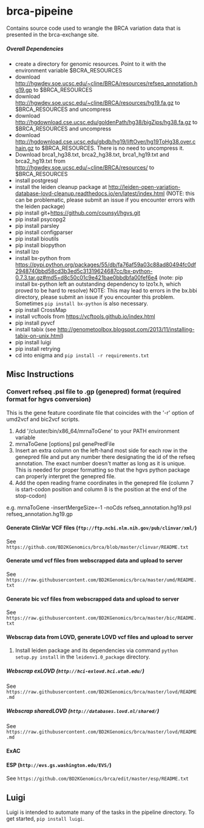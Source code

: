 # brca-pipeine

Contains source code used to wrangle the BRCA variation data that is presented in the brca-exchange site.
##### Overall Dependencies
 * create a directory for genomic resources.  Point to it with the environment variable $BCRA_RESOURCES
 * download http://hgwdev.soe.ucsc.edu/~cline/BRCA/resources/refseq_annotation.hg19.gp to $BRCA_RESOURCES
 * download http://hgwdev.soe.ucsc.edu/~cline/BRCA/resources/hg19.fa.gz to $BRCA_RESOURCES and uncompress
 * download http://hgdownload.cse.ucsc.edu/goldenPath/hg38/bigZips/hg38.fa.gz to $BRCA_RESOURCES and uncompress
 * download http://hgdownload.cse.ucsc.edu/gbdb/hg19/liftOver/hg19ToHg38.over.chain.gz to $BRCA_RESOURCES.  There is no need to uncompress it.
 * Download brca1_hg38.txt, brca2_hg38.txt, brca1_hg19.txt and brca2_hg19.txt from http://hgwdev.soe.ucsc.edu/~cline/BRCA/resources/ to $BRCA_RESOURCES
 * install postgresql
 * install the leiden cleanup package at http://leiden-open-variation-database-lovd-cleanup.readthedocs.io/en/latest/index.html (NOTE: this can be problematic, please submit an issue if you encounter errors with the leiden package)
 * pip install git+https://github.com/counsyl/hgvs.git
 * pip install psycopg2
 * pip install parsley
 * pip install configparser
 * pip install bioutils
 * pip install biopython
 * install lzo
 * install bx-python from https://pypi.python.org/packages/55/db/fa76af59a03c88ad80494fc0df2948740bbd58cd3b3ed5c31319624687cc/bx-python-0.7.3.tar.gz#md5=d8c50c01c9e421bae0bbdbfa00fef6e4 (note: pip install bx-python left an outstanding dependency to lzo1x.h, which proved to be hard to resolve) NOTE: This may lead to errors in the bx.bbi directory, please submit an issue if you encounter this problem. Sometimes `pip install bx-python` is also necessary.
 * pip install CrossMap
 * install vcftools from https://vcftools.github.io/index.html
 * pip install pyvcf
 * install tabix (see http://genometoolbox.blogspot.com/2013/11/installing-tabix-on-unix.html)
 * pip install luigi
 * pip install retrying
 * cd into enigma and `pip install -r requirements.txt`

## Misc Instructions
### Convert refseq .psl file to .gp (genepred) format (required format for hgvs conversion)
  This is the gene feature coordinate file that coincides with the '-r' option of umd2vcf and bic2vcf scripts.
  
  1. Add '/cluster/bin/x86_64/mrnaToGene' to your PATH environment variable
  2. mrnaToGene [options] psl genePredFile
  3. Insert an extra column on the left-hand most side for each row in the genepred file and put any number there designating the id of the refseq annotation. The exact number doesn't matter as long as it is unique. This is needed for proper formatting so that the hgvs python package can properly interpret the genepred file.
  4. Add the open reading frame coordinates in the genepred file (column 7 is start-codon position and column 8 is the position at the end of the stop-codon)

  e.g. mrnaToGene -insertMergeSize=-1 -noCds refseq_annotation.hg19.psl refseq_annotation.hg19.gp

#### Generate ClinVar VCF files (`ftp://ftp.ncbi.nlm.nih.gov/pub/clinvar/xml/`)
See `https://github.com/BD2KGenomics/brca/blob/master/clinvar/README.txt`

#### Generate umd vcf files from webscrapped data and upload to server
See `https://raw.githubusercontent.com/BD2KGenomics/brca/master/umd/README.txt`

#### Generate bic vcf files from webscrapped data and upload to server
See `https://raw.githubusercontent.com/BD2KGenomics/brca/master/bic/README.txt`
 
#### Webscrap data from LOVD, generate LOVD vcf files and upload to server
  1. Install leiden package and its dependencies via command `python setup.py install` in the `leidenv1.0_package` directory.

##### Webscrap exLOVD (`http://hci-exlovd.hci.utah.edu/`) 
See `https://raw.githubusercontent.com/BD2KGenomics/brca/master/lovd/README.md`

##### Webscrap sharedLOVD (`http://databases.lovd.nl/shared/`)
See `https://raw.githubusercontent.com/BD2KGenomics/brca/master/lovd/README.md`

#### ExAC

#### ESP (`http://evs.gs.washington.edu/EVS/`)
See `https://github.com/BD2KGenomics/brca/edit/master/esp/README.txt`

## Luigi

Luigi is intended to automate many of the tasks in the pipeline directory. To get started, `pip install luigi`.
